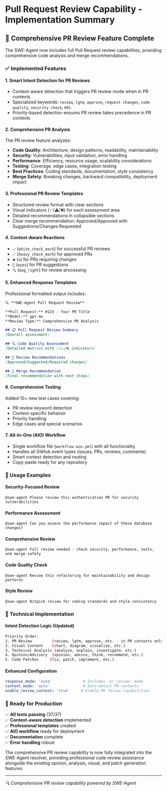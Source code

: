 # Pull Request Review Capability - Implementation Summary

## 🎉 Comprehensive PR Review Feature Complete

The SWE-Agent now includes full Pull Request review capabilities, providing comprehensive code analysis and merge recommendations.

### ✅ Implemented Features

#### 1. **Smart Intent Detection for PR Reviews**
- Context-aware detection that triggers PR review mode when in PR contexts
- Specialized keywords: `review`, `lgtm`, `approve`, `request changes`, `code quality`, `security check`, etc.
- Priority-based detection ensures PR review takes precedence in PR contexts

#### 2. **Comprehensive PR Analysis**
The PR review feature analyzes:
- **Code Quality**: Architecture, design patterns, readability, maintainability
- **Security**: Vulnerabilities, input validation, error handling
- **Performance**: Efficiency, resource usage, scalability considerations  
- **Testing**: Coverage, edge cases, integration testing
- **Best Practices**: Coding standards, documentation, style consistency
- **Merge Safety**: Breaking changes, backward compatibility, deployment impact

#### 3. **Professional PR Review Templates**
- Structured review format with clear sections
- Visual indicators (✅/⚠️/❌) for each assessment area
- Detailed recommendations in collapsible sections
- Clear merge recommendation: Approved/Approved with Suggestions/Changes Requested

#### 4. **Context-Aware Reactions**
- `✅` (`white_check_mark`) for successful PR reviews
- `✅` (`heavy_check_mark`) for approved PRs
- `❌` (`x`) for PRs requiring changes  
- `👀` (`eyes`) for PR suggestions
- `🔍` (`mag_right`) for review processing

#### 5. **Enhanced Response Templates**
Professional formatted output includes:
```markdown
🔍 **SWE-Agent Pull Request Review**

**Pull Request:** #123 - Your PR Title
**Model:** gpt-4o
**Review Type:** Comprehensive PR Analysis

## 📋 Pull Request Review Summary
[Overall assessment]

## 🔍 Code Quality Assessment
[Detailed metrics with ✅/⚠️/❌ indicators]

## 🎯 Review Recommendations
[Approved/Suggested/Required changes]

## 🚀 Merge Recommendation
[Final recommendation with next steps]
```

#### 6. **Comprehensive Testing**
Added 10+ new test cases covering:
- PR review keyword detection
- Context-specific behavior
- Priority handling
- Edge cases and special scenarios

#### 7. **All-In-One (AIO) Workflow**
- Single workflow file (`workflow-aio.yml`) with all functionality
- Handles all GitHub event types (issues, PRs, reviews, comments)
- Smart context detection and routing
- Copy-paste ready for any repository

### 🎯 Usage Examples

#### Security-Focused Review
```
@swe-agent Please review this authentication PR for security vulnerabilities
```

#### Performance Assessment
```
@swe-agent Can you assess the performance impact of these database changes?
```

#### Comprehensive Review
```
@swe-agent Full review needed - check security, performance, tests, and merge safety
```

#### Code Quality Check
```
@swe-agent Review this refactoring for maintainability and design patterns
```

#### Style Review
```
@swe-agent Nitpick review for coding standards and style consistency
```

### 🔧 Technical Implementation

#### Intent Detection Logic (Updated)
```bash
Priority Order:
1. PR Review         (review, lgtm, approve, etc. - in PR contexts only)
2. Visual Content    (chart, diagram, visualize, etc.)
3. Technical Analysis (analyze, explain, investigate, etc.)  
4. Opinion/Advisory  (opinion, advice, think, recommend, etc.)
5. Code Patches     (fix, patch, implement, etc.)
```

#### Enhanced Configuration
```yaml
response_mode: 'auto'              # Includes 'pr_review' mode
context_mode: 'auto'               # Auto-detect PR contexts
enable_review_context: 'true'     # Enable PR review capabilities
```

### 🚀 Ready for Production

✅ **All tests passing** (37/37)  
✅ **Context-aware detection** implemented  
✅ **Professional templates** created  
✅ **AIO workflow** ready for deployment  
✅ **Documentation** complete  
✅ **Error handling** robust  

The comprehensive PR review capability is now fully integrated into the SWE-Agent resolver, providing professional code review assistance alongside the existing opinion, analysis, visual, and patch generation features.

---
*🔍 Comprehensive PR review capability powered by SWE-Agent*
